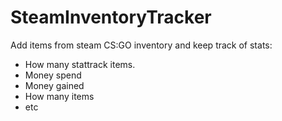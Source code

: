 # SteamInventoryTracker

Add items from steam CS:GO inventory and keep track of stats:
- How many stattrack items.
- Money spend
- Money gained
- How many items
- etc
